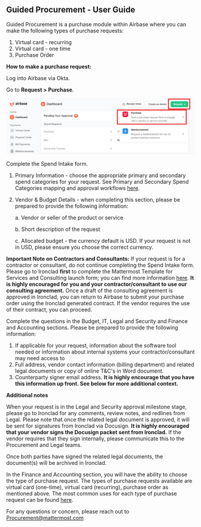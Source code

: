 ## Guided Procurement - User Guide

Guided Procurement is a purchase module within Airbase where you can make the following types of purchase requests:

1. Virtual card - recurring
2. Virtual card - one time
3. Purchase Order

**How to make a purchase request:**

Log into Airbase via Okta.

Go to **Request > Purchase**.

![Example of how to submit a purchase request in Airbase](/.gitbook/assets/How-to-make-a-purchase-request.png "Example of how to submit a purchase request in Airbase")

Complete the Spend Intake form.

1. Primary Information - choose the appropriate primary and secondary spend categories for your request. See Primary and Secondary Spend Categories mapping and approval workflows [here](https://docs.google.com/spreadsheets/d/1zm6atAtUKmbQAz39h-4YshVErQv3pVLa/edit#gid=1896560589).

2. Vendor & Budget Details - when completing this section, please be prepared to provide the following information:

   a. Vendor or seller of the product or service

   b. Short description of the request

   c. Allocated budget - the currency default is USD. If your request is not in USD, please ensure you choose the correct currency.

**Important Note on Contractors and Consultants:** If your request is for a contractor or consultant, do not continue completing the Spend Intake form. Please go to Ironclad **first** to complete the Mattermost Template for Services and Consulting launch form; you can find more information [here](https://docs.google.com/document/d/1VN3GrxhtNkBdfsCqF7clKS33pO1Hqbtkan4x3ygcDwQ/edit#heading=h.wnxw07g1fvd8). **It is highly encouraged for you and your contractor/consultant to use our consulting agreement.** Once a draft of the consulting agreement is approved in Ironclad, you can return to Airbase to submit your purchase order using the Ironclad generated contract. If the vendor requires the use of  their contract, you can proceed.

Complete the questions in the Budget, IT, Legal and Security and Finance and Accounting sections. Please be prepared to provide the following information:

1. If applicable for your request, information about the software tool needed or information about internal systems your contractor/consultant may need access to
2. Full address, vendor contact information (billing department) and related legal documents or copy of online T&C's in Word document.
3. Counterparty signer email address. **It is highly encourage that you have this information up front. See below for more additional context.**

**Additional notes**

When your request is in the Legal and Security approval milestone stage, please go to Ironclad for any comments, review notes, and redlines from Legal. Please note that once the related legal document is approved, it will be sent for signatures from Ironclad via Docusign. **It is highly encouraged that your vendor signs the Docusign packet sent from Ironclad.** If the vendor requires that they sign internally, please communicate this to the Procurement and Legal teams.

Once both parties have signed the related legal documents, the document(s) will be archived in Ironclad.

In the Finance and Accounting section, you will have the ability to choose the type of purchase request. The types of purchase requests available are virtual card (one-time), virtual card (recurring), purchase order as mentioned above. The most common uses for each type of purchase request can be found [here](https://docs.google.com/spreadsheets/d/1zm6atAtUKmbQAz39h-4YshVErQv3pVLa/edit#gid=540392463).

For any questions or concern, please reach out to Procurement@mattermost.com
